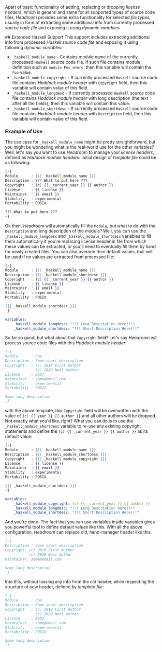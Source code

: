 Apart of basic functionality of adding, replacing or dropping _license headers_, which is general and same for all supported types of source code files, _Headroom_ provides some extra functionality for selected _file types_, usually in form of extracting some additional info from currently processed _source code file_ and exposing it using _dynamic variables_.

## Extended Haskell Support
This support includes extracting additional info from processed _Haskell source code file_ and exposing it using following _dynamic variables_:

- `_haskell_module_name` - Contains module name of the currently processed `Haskell` source code file. If such file contains module definition such as `module Foo where`, then this variable will contain the `Foo` value.
- `_haskell_module_copyright` - If currently processed `Haskell` source code file contains _Haddock module header_ with `Copyright` field, then this variable will contain value of this field.
- `_haskell_module_longdesc` - If currently processed `Haskell` source code file contains _Haddock module header_ with long description (the text after all the fields), then this variable will contain this value.
- `_haskell_module_shortdesc` - If currently processed `Haskell` source code file contains _Haddock module header_ with `Description` field, then this variable will contain value of this field.

### Example of Use
The use case for `_haskell_module_name` might be pretty straightforward, but you might be wondering what is the real-world use for the other variables? Well, let's say you want to use _Headroom_ to manage your _license headers_, defined as _Haddock module headers_. Initial design of _template file_ could be as following:

```mustache
{-|
Module      : {{{ _haskell_module_name }}}
Description : ??? What to put here ???
Copyright   : (c) {{ _current_year }} {{ author }}
License     : {{ license }}
Maintainer  : {{ email }}
Stability   : experimental
Portability : POSIX

??? What to put here ???
-}
```

Ok then, _Headroom_ will automatically fill the `Module`, but what to do with the `Description` and long description of the module? Well, you can use the `_haskell_module_longdesc` and `_haskell_module_shortdesc` variables to fill them automatically if you're replacing license header in file from which these values can be extracted, or you'll need to eventually fill them by hand for newly created files. You can also override their default values, that will be used if no values are extracted from processed file:

```mustache
{-|
Module      : {{{ _haskell_module_name }}}
Description : {{{ _haskell_module_shortdesc }}}
Copyright   : (c) {{ _current_year }} {{ author }}
License     : {{ license }}
Maintainer  : {{ email }}
Stability   : experimental
Portability : POSIX

{{{ _haskell_module_shortdesc }}}
-}
```

```yaml
variables:
    _haskell_module_longdesc: "!!! Long Description Here!!!"
    _haskell_module_shortdesc: "!!! Short Description Here!!!"
```

So far so good, but what about that `Copyright` field? Let's say _Headroom_ will process source code files with this _Haddock module header_:

```haskell
{-|
Module      : Foo
Description : Some short description
Copyright   : (c) 2018 First Author
              (c) 2020 Next Author
License     : BSD3
Maintainer  : some@email.com
Stability   : experimental
Portability : POSIX

Some long description
-}
```

with the above template, this `Copyright` field will be overwritten with the value of `(c) {{ year }} {{ author }}` and all other authors will be dropped. Not exactly what you'd like, right? What you can do is to use the `_haskell_module_shortdesc` variable to re-use any existing copyright statements and define the `(c) {{ _current_year }} {{ author }}` as its default value:

```mustache
{-|
Module      : {{{ _haskell_module_name }}}
Description : {{{ _haskell_module_shortdesc }}}
Copyright   : {{{ _haskell_module_copyright }}}
License     : {{ license }}
Maintainer  : {{ email }}
Stability   : experimental
Portability : POSIX

{{{ _haskell_module_shortdesc }}}
-}
```

```yaml
variables:
    _haskell_module_copyright: (c) {{ _current_year }} {{ author }}
    _haskell_module_longdesc: "!!! Long Description Here!!!"
    _haskell_module_shortdesc: "!!! Short Description Here!!!"
```

And you're done. The fact that you can use variables inside variables gives you powerful tool to define default values like this. With all the above configuration, _Headroom_ can replace old, hand-manager header like this:

```haskell
{-|
Description : Some short description
Copyright: (c) 2018 First Author
           (c) 2020 Next Author
Maintainer: some@email.com

Some long description
-}
```

Into this, without loosing any info from the old header, while respecting the structure of new header, defined by _template file_:

```haskell
{-|
Module      : Foo
Description : Some short description
Copyright   : (c) 2018 First Author
              (c) 2020 Next Author
License     : BSD3
Maintainer  : some@email.com
Stability   : experimental
Portability : POSIX

Some long description
-}
```
